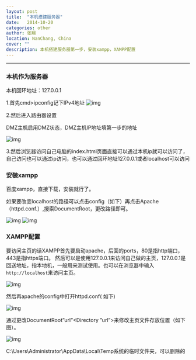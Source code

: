 ```yaml
---
layout: post
title:  "本机搭建服务器"
date:   2014-10-20
categories: other
author: 张翔
location: NanChang, China
cover: ""
description: 本机搭建服务器第一步，安装xampp，XAMPP配置
---
```

---



### 本机作为服务器
本机回环地址：127.0.0.1

1.首先cmd>ipconfig记下IPv4地址
![img](http://myblog-images1.oss-cn-beijing.aliyuncs.com/xampp/1.jpg)
 
2.然后进入路由器设置

DMZ主机启用DMZ状态，DMZ主机IP地址填第一步的地址

![img](http://myblog-images1.oss-cn-beijing.aliyuncs.com/xampp/2.jpg)

3.然后浏览器访问自己电脑的index.html页面直接可以通过本机ip就可以访问了，自己访问也可以通过ip访问，也可以通过回环地址127.0.0.1或者localhost可以访问

### 安装xampp

百度xampp，直接下载，安装就行了。

如果要改变localhost的路径可以点击config（如下）再点击Apache（httpd.conf.）,搜索DocumentRoot，更改路径即可。

![img](http://myblog-images1.oss-cn-beijing.aliyuncs.com/xampp/3.jpg)
![img](http://myblog-images1.oss-cn-beijing.aliyuncs.com/xampp/4.jpg)

### XAMPP配置

要访问主页的话XAMPP首先要启动apache，后面的ports，80是指http端口，443是指https端口。
然后可以是使用127.0.0.1来访问自己做的主页，127.0.0.1是回送地址，指本地机，一般用来测试使用。也可以在浏览器中输入`http://localhost`来访问主页。

![img](http://myblog-images1.oss-cn-beijing.aliyuncs.com/xampp/5.jpg)

然后再apache的config中打开httpd.conf( 如下)

![img](http://myblog-images1.oss-cn-beijing.aliyuncs.com/xampp/6.jpg)

通过更改DocumentRoot”url”<Directory ”url”>来修改主页文件存放位置（如下图）。

![img](http://myblog-images1.oss-cn-beijing.aliyuncs.com/xampp/7.jpg)

C:\Users\Administrator\AppData\Local\Temp系统的临时文件夹，可以删除的